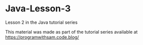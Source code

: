 # Java-Lesson-3
Lesson 2 in the Java tutorial series

This material was made as part of the tutorial series available at https://programwithsam.code.blog/
